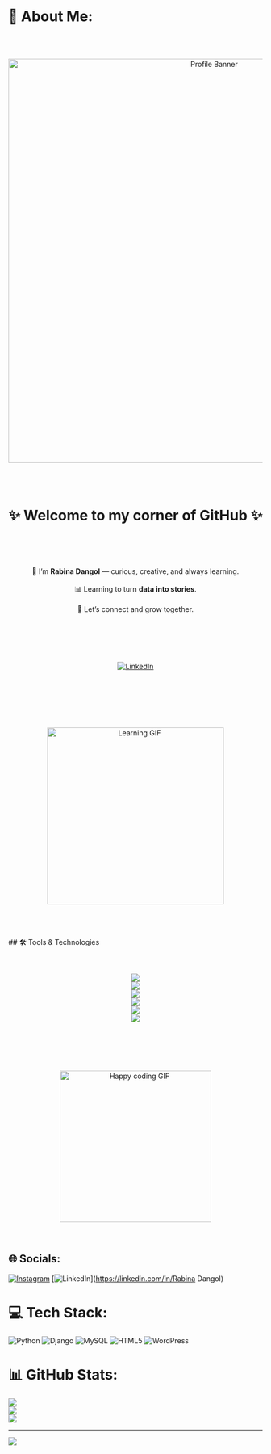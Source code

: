 # 💫 About Me:
<!-- Profile Banner --><br><p align="center"><br>  <img src="C:\Users\LENOVO\Pictures\github_banner.png" alt="Profile Banner" width="800"/><br></p><br><br><h1 align="center">✨ Welcome to my corner of GitHub ✨</h1><br><br><p align="center"><br>🌼 I’m <b>Rabina Dangol</b> — curious, creative, and always learning.<br><br>📊 Learning to turn <b>data into stories</b>.<br><br>💬 Let’s connect and grow together.<br></p><br><br><p align="center"><br><a href="https://www.linkedin.com/in/rabina-dangol-71379a381?utm_source=share&utm_campaign=share_via&utm_content=profile&utm_medium=android_app" target="_blank"><br>  <img src="https://img.shields.io/badge/Connect%20on-LinkedIn-0077B5?style=for-the-badge&logo=linkedin&logoColor=white" alt="LinkedIn"/><br></a><br></p><br><br><!-- Animated GIF --><br><p align="center"><br>  <img src="[https://media.giphy.com/media/3o7aD2saalBwwftBIY/giphy.gif](https://media.giphy.com/media/v1.Y2lkPTc5MGI3NjExeG50ZXZqb2piNXJkczlzODcxOHhvZDExNXFrOGppamxjNHhlN3phdSZlcD12MV9naWZzX3NlYXJjaCZjdD1n/12FBrUdUj7ZkuzyI8G/giphy.gif)" alt="Learning GIF" width="350"/><br></p><br><br><!-- Tools & Technologies --><br>## 🛠 Tools & Technologies<br><br><p align="center"><br>  <img src="https://img.shields.io/badge/Django-092E20?style=for-the-badge&logo=django&logoColor=white" /><br>  <img src="https://img.shields.io/badge/Python-3776AB?style=for-the-badge&logo=python&logoColor=white" /><br>  <img src="https://img.shields.io/badge/SQL-4479A1?style=for-the-badge&logo=mysql&logoColor=white" /><br>  <img src="https://img.shields.io/badge/HTML-E34F26?style=for-the-badge&logo=html5&logoColor=white" /><br>  <img src="https://img.shields.io/badge/CSS-1572B6?style=for-the-badge&logo=css3&logoColor=white" /><br>  <img src="https://img.shields.io/badge/WordPress-21759B?style=for-the-badge&logo=wordpress&logoColor=white" /><br></p><br><br><!-- Optional: fun closing GIF --><br><p align="center"><br>  <img src="[https://media.giphy.com/media/l0MYt5jPR6QX5pnqM/giphy.gif](https://media.giphy.com/media/v1.Y2lkPTc5MGI3NjExeG50ZXZqb2piNXJkczlzODcxOHhvZDExNXFrOGppamxjNHhlN3phdSZlcD12MV9naWZzX3NlYXJjaCZjdD1n/LXoFuds81sEDJkUDkf/giphy.gif)" alt="Happy coding GIF" width="300"/><br></p><br>


## 🌐 Socials:
[![Instagram](https://img.shields.io/badge/Instagram-%23E4405F.svg?logo=Instagram&logoColor=white)](https://instagram.com/seuls_les_braves) [![LinkedIn](https://img.shields.io/badge/LinkedIn-%230077B5.svg?logo=linkedin&logoColor=white)](https://linkedin.com/in/Rabina Dangol) 

# 💻 Tech Stack:
![Python](https://img.shields.io/badge/python-3670A0?style=plastic&logo=python&logoColor=ffdd54) ![Django](https://img.shields.io/badge/django-%23092E20.svg?style=plastic&logo=django&logoColor=white) ![MySQL](https://img.shields.io/badge/mysql-4479A1.svg?style=plastic&logo=mysql&logoColor=white) ![HTML5](https://img.shields.io/badge/html5-%23E34F26.svg?style=plastic&logo=html5&logoColor=white) ![WordPress](https://img.shields.io/badge/WordPress-%23117AC9.svg?style=plastic&logo=WordPress&logoColor=white)
# 📊 GitHub Stats:
![](https://github-readme-stats.vercel.app/api?username=seulslesbraves&theme=dark&hide_border=false&include_all_commits=false&count_private=false)<br/>
![](https://nirzak-streak-stats.vercel.app/?user=seulslesbraves&theme=dark&hide_border=false)<br/>
![](https://github-readme-stats.vercel.app/api/top-langs/?username=seulslesbraves&theme=dark&hide_border=false&include_all_commits=false&count_private=false&layout=compact)

---
[![](https://visitcount.itsvg.in/api?id=seulslesbraves&icon=0&color=0)](https://visitcount.itsvg.in)

<!-- Proudly created with GPRM ( https://gprm.itsvg.in ) -->
